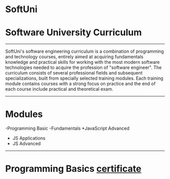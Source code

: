# SoftUni
# Software University Curriculum
_________________________________________________________________________________________________________________________________________________________________
SoftUni's software engineering curriculum is a combination of programming and technology courses, entirely aimed at acquiring fundamentals knowledge and practical skills for working with the most modern software technologies needed to acquire the profession of "software engineer".
The curriculum consists of several professional fields and subsequent specializations, built from specially selected training modules. Each training module contains courses with a strong focus on practice and the end of each course include practical and theoretical exam.
____________________________________________________________________________________________________________________________________________________________________
# Modules
-Programming Basic
-Fundamentals
*JavaScript Advanced
 - JS Applications
 - JS Advanced
_____________________________________________________________________________________________________________________________________________________________________
# Programming Basics [certificate](https://softuni.bg/certificates/details/116675/db2e9630)
